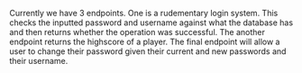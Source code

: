 Currently we have 3 endpoints. One is a rudementary login system. This checks the inputted password and username against what the database has and then returns whether the operation
was successful. The another endpoint returns the highscore of a player. The final endpoint will allow a user to change their password given their current and new passwords
and their username.
